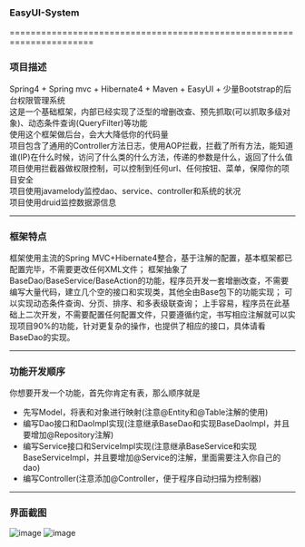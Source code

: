 ### EasyUI-System
======================================================================

### 项目描述
Spring4 + Spring mvc + Hibernate4 + Maven + EasyUI + 少量Bootstrap的后台权限管理系统<br/>
这是一个基础框架，内部已经实现了泛型的增删改查、预先抓取(可以抓取多级对象)、动态条件查询(QueryFilter)等功能<br/>
使用这个框架做后台，会大大降低你的代码量<br/>
项目包含了通用的Controller方法日志，使用AOP拦截，拦截了所有方法，能知道谁(IP)在什么时候，访问了什么类的什么方法，传递的参数是什么，返回了什么值<br/>
项目使用拦截器做权限控制，可以控制到任何url、任何按钮、菜单，保障你的项目安全<br/>
项目使用javamelody监控dao、service、controller和系统的状况<br/>
项目使用druid监控数据源信息<br/>

------------------------------------------------------
  
### 框架特点

框架使用主流的Spring MVC+Hibernate4整合，基于注解的配置，基本框架都已配置完毕，不需要更改任何XML文件；
框架抽象了BaseDao/BaseService/BaseAction的功能，程序员开发一套增删改查，不需要编写大量代码，建立几个空的接口和实现类，其他全由Base包下的功能实现；
可以实现动态条件查询、分页、排序、和多表级联查询；
上手容易，程序员在此基础上二次开发，不需要配置任何配置文件，只要遵循约定，书写相应注解就可以实现项目90%的功能，针对更复杂的操作，也提供了相应的接口，具体请看BaseDao的实现。

--------------------------------------------------------

### 功能开发顺序
你想要开发一个功能，首先你肯定有表，那么顺序就是
+ 先写Model，将表和对象进行映射(注意@Entity和@Table注解的使用)
+ 编写Dao接口和DaoImpl实现(注意继承BaseDao和实现BaseDaoImpl，并且要增加@Repository注解)
+ 编写Service接口和ServiceImpl实现(注意继承BaseService和实现BaseServiceImpl，并且要增加@Service的注解，里面需要注入你自己的dao)
+ 编写Controller(注意添加@Controller，便于程序自动扫描为控制器)

----------------------------------------------------------
### 界面截图
![image](https://github.com/ZionLin2016/EasyUI-System/raw/master/readme-image/snipaste20170206_221811.png)
![image](https://github.com/ZionLin2016/EasyUI-System/raw/master/readme-image/snipaste20170206_221843.png)
